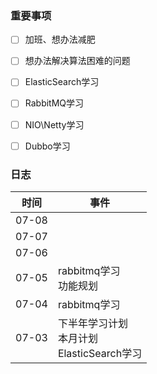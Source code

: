 ### 重要事项

- [ ] 加班、想办法减肥
- [ ] 想办法解决算法困难的问题
- [ ] ElasticSearch学习
- [ ] RabbitMQ学习
- [ ] NIO\Netty学习
- [ ] Dubbo学习






### 日志

| 时间  | 事件                                                |
| ----- | --------------------------------------------------- |
| 07-08 |                                                     |
| 07-07 |                                                     |
| 07-06 |                                                     |
| 07-05 | rabbitmq学习<br />功能规划                          |
| 07-04 | rabbitmq学习                                        |
| 07-03 | 下半年学习计划<br />本月计划<br />ElasticSearch学习 |




